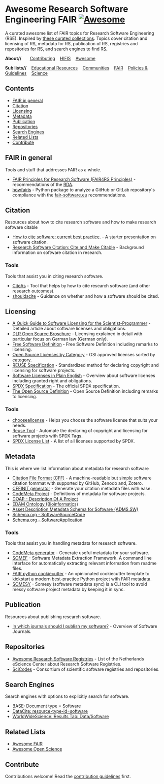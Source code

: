 <!--lint disable double-link-->
# Awesome Research Software Engineering FAIR [![Awesome](https://awesome.re/badge.svg)](https://awesome.re)

A curated awesome list of FAIR topics for Research Software Engineering (RSE). Inspired by [these curated collections](https://github.com/sindresorhus/awesome). Topics cover citation and licensing of RS, metadata for RS, publication of RS, registries and repositories for RS, and search engines to find RS.

**About//** &nbsp;&nbsp;&nbsp;&nbsp;&nbsp;
[Contributing](contributing.md)&nbsp;&nbsp;&nbsp;
[HIFIS](https://hifis.net)&nbsp;&nbsp;&nbsp;
[Awesome](https://github.com/sindresorhus/awesome)

**Sub lists//**&nbsp;&nbsp;&nbsp;
[Educational Resources](https://github.com/hifis-net/awesome-rse-education)&nbsp;&nbsp;&nbsp;
[Communities](https://github.com/hifis-net/awesome-rse-communities)&nbsp;&nbsp;&nbsp;
[FAIR](https://github.com/hifis-net/awesome-rse-fair)&nbsp;&nbsp;&nbsp;
[Policies & Guidelines](https://github.com/hifis-net/awesome-rse-policies)&nbsp;&nbsp;&nbsp;
[Science](https://github.com/hifis-net/awesome-rse-science)

## Contents
- [FAIR in general](#fair-in-general)
- [Citation](#citation)
- [Licensing](#licensing)
- [Metadata](#metadata)
- [Publication](#publication)
- [Repositories](#repositories)
- [Search Engines](#search-engines)
- [Related Lists](#related-lists)
- [Contribute](#contribute)

## FAIR in general
Tools and stuff that addresses FAIR as a whole.
- [FAIR Principles for Research Software (FAIR4RS Principles)](https://rd-alliance.org/group/fair-research-software-fair4rs-wg/outcomes/fair-principles-research-software-fair4rs-0) - recommendations of the [RDA](https://rd-alliance.org).
- [howfairis](https://github.com/fair-software/howfairis) - Python package to analyze a GitHub or GitLab repository's compliance with the [fair-software.eu](https://fair-software.eu) recommendations.

## Citation
Resources about how to cite research software and how to make research software citable

- [How to cite software: current best practice.](https://doi.org/10.5281/zenodo.2842910) - A starter presentation on software citation.
- [Research Software Citation: Cite and Make Citable](https://cite.research-software.org/) - Background information on software citation in research.

### Tools
Tools that assist you in citing research software.
- [CiteAs](http://citeas.org/) - Tool that helps by how to cite research software (and other research outcomes).
- [shouldacite](https://mr-c.github.io/shouldacite/index.html) - Guidance on whether and how a software should be cited.

## Licensing

- [A Quick Guide to Software Licensing for the Scientist-Programmer](https://doi.org/10.1371/journal.pcbi.1002598) - Detailed article about software licenses and obligations.
- [DLR Open Source Broschure](https://www.dlr.de/tm/PortalData/43/Resources/dokumente/tm_dokumente/OpenSource-Software_DLR_2022.pdf) - Licensing explained in detail with particular focus on German law (German only).
- [Free Software Definition](https://www.gnu.org/philosophy/free-sw.html.en) - Free Software Definition including remarks to licensing.
- [Open Source Licenses by Category](https://opensource.org/licenses/category) - OSI approved licenses sorted by category.
- [REUSE Specification](https://reuse.software/spec/) - Standardized method for declaring copyright and licensing for software projects.
- [Software Licenses in Plain English](https://tldrlegal.com/) - Overview about software licenses including granted right and obligations.
- [SPDX Specification](https://spdx.dev/specifications/) - The official SPDX specification.
- [The Open Source Definition](https://opensource.org/osd) - Open Source Definition including remarks to licensing.

### Tools
- [choosealicense](https://choosealicense.com/) - Helps you choose the software license that suits your needs.
- [Reuse Tool](https://reuse.readthedocs.io/en/stable/) - Automate the declaring of copyright and licensing for software projects with SPDX Tags.
- [SPDX License List](https://spdx.org/licenses/) - A list of all licenses supported by SPDX.


## Metadata
This is where we list information about metadata for research software

- [Citation File Format (CFF)](https://citation-file-format.github.io/) - A machine-readable but simple software citation fomrmat with supported by GitHub, Zenodo and, Zotero.
- [CFFINIT generator](https://citation-file-format.github.io/cff-initializer-javascript/#/) - Generate your citation metadata files with ease.
- [CodeMeta Project](https://codemeta.github.io/index.html) - Definitions of metadata for software projects.
- [DOAP - Description Of A Project](https://github.com/ewilderj/doap)
- [EDAM Ontology (Bioinformatics)](http://edamontology.org/page)
- [Asset Description Metadata Schema for Software (ADMS.SW)](https://joinup.ec.europa.eu/svn/adms_foss/adms_sw_v1.00/adms_sw_v1.00.htm)
- [Schema.org - SoftwareSourceCode](https://schema.org/SoftwareSourceCode)
- [Schema.org - SoftwareApplication](https://schema.org/SoftwareApplication)

### Tools
Tools that assist you in handling metadata for research software.
- [CodeMeta generator](https://codemeta.github.io/codemeta-generator/) - Generate useful metadata for your software.
- [SOMEF](https://github.com/KnowledgeCaptureAndDiscovery/somef) - Software Metadata Extraction Framework. A command line interface for automatically extracting relevant information from readme files.
- [FAIR python cookiecutter](https://github.com/Materials-Data-Science-and-Informatics/fair-python-cookiecutter) - An opinionated cookiecutter template to kickstart a modern best-practice Python project with FAIR metadata.
- [SOMESY](https://github.com/Materials-Data-Science-and-Informatics/somesy) - Somesy (software metadata sync) is a CLI tool to avoid messy software project metadata by keeping it in sync.

## Publication
Resources about publishing research software.

- [In which journals should I publish my software?](https://www.software.ac.uk/which-journals-should-i-publish-my-software) - Overview of Software Journals.

## Repositories
- [Awesome Research Software Registries](https://github.com/NLeSC/awesome-research-software-registries) - List of the Netherlands eScience Center about Research Software Registries.
- [SciCodes](https://scicodes.net/outreach-materials/) - Consortium of scientific software registries and repositories.

## Search Engines
Search engines with options to explicitly search for software.

- [BASE: Document type = Software](https://www.base-search.net/Search/Results?type=all&lookfor=doctype%3A6&ling=0&oaboost=1&name=&thes=&refid=dcresen&newsearch=1)
- [DataCite: resource-type-id=software](https://search.datacite.org/works?query=&resource-type-id=software)
- [WorldWideScience: Results Tab: Data/Software](https://worldwidescience.org/)

## Related Lists
- [Awesome FAIR](https://github.com/Materials-Data-Science-and-Informatics/awesome-fair)
- [Awesome Open Science](https://github.com/ZoranPandovski/awesome-open-science)

## Contribute

Contributions welcome! Read the [contribution guidelines](contributing.md) first.

